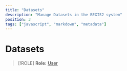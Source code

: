 ```yaml
---
title: "Datasets"
description: "Manage Datasets in the BEXIS2 system"
position: 3
tags: ["javascript", "markdown", "metadata"]
---
```


# Datasets
>[!ROLE]
>__Role:__ [User](../docs/General/#roles)